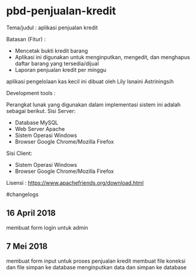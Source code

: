 # pbd-penjualan-kredit

Tema/judul : aplikasi penjualan kredit

Batasan (Fitur) :
- Mencetak bukti kredit barang
- Aplikasi ini digunakan untuk menginputkan, mengedit, dan menghapus daftar barang yang tersedia/dijual
- Laporan penjualan kredit per minggu

aplikasi pengelolaan kas kecil ini dibuat oleh Lily Isnaini Astriningsih

Development tools :

Perangkat lunak yang digunakan dalam implementasi sistem ini adalah sebagai berikut.
 Sisi Server: 
- Database MySQL 
- Web Server Apache 
- Sistem Operasi Windows 
- Browser Google Chrome/Mozilla Firefox 

Sisi Client: 
- Sistem Operasi Windows 
- Browser Google Chrome/Mozilla Firefox

Lisensi :
https://www.apachefriends.org/download.html

#changelogs

## 16 April 2018

membuat form login untuk admin 

## 7 Mei 2018

membuat form input untuk proses penjualan kredit
membuat file koneksi dan file simpan ke database 
menginputkan data dan simpan ke database



